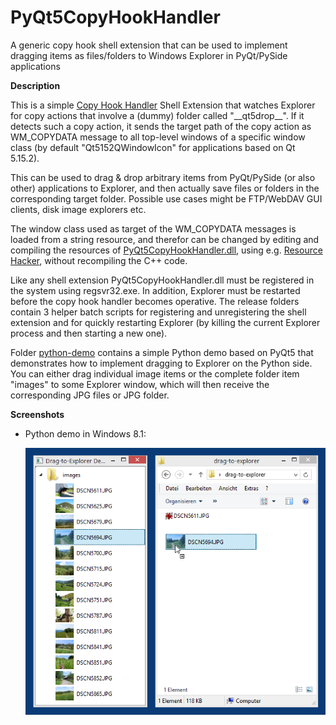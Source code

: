 # PyQt5CopyHookHandler

A generic copy hook shell extension that can be used to implement dragging items as files/folders to Windows Explorer in PyQt/PySide applications

**Description**

This is a simple [Copy Hook Handler](https://docs.microsoft.com/en-us/windows/win32/shell/how-to-create-copy-hook-handlers) Shell Extension that watches Explorer for copy actions that involve a (dummy) folder called "\_\_qt5drop\_\_". If it detects such a copy action, it sends the target path of the copy action as WM_COPYDATA message to all top-level windows of a specific window class (by default "Qt5152QWindowIcon" for applications based on Qt 5.15.2).

This can be used to drag & drop arbitrary items from PyQt/PySide (or also other) applications to Explorer, and then actually save files or folders in the corresponding target folder. Possible use cases might be FTP/WebDAV GUI clients, disk image explorers etc.

The window class used as target of the WM_COPYDATA messages is loaded from a string resource, and therefor can be changed by editing and compiling the resources of [PyQt5CopyHookHandler.dll](release/x64/PyQt5CopyHookHandler.dll), using e.g. [Resource Hacker](http://www.angusj.com/resourcehacker/), without recompiling the C++ code.

Like any shell extension PyQt5CopyHookHandler.dll must be registered in the system using regsvr32.exe. In addition, Explorer must be restarted before the copy hook handler becomes operative. The release folders contain 3 helper batch scripts for registering and unregistering the shell extension and for quickly restarting Explorer (by killing the current Explorer process and then starting a new one).

Folder [python-demo](python-demo) contains a simple Python demo based on PyQt5 that demonstrates how to implement dragging to Explorer on the Python side. You can either drag individual image items or the complete folder item "images" to some Explorer window, which will then receive the corresponding JPG files or JPG folder.

**Screenshots**

* Python demo in Windows 8.1:

  ![](screenshots/drag.png)
